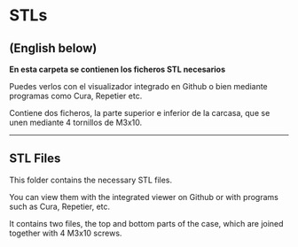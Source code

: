# STLs
## (English below)

**En esta carpeta se contienen los ficheros STL necesarios**

Puedes verlos con el visualizador integrado en Github o bien mediante programas como Cura, Repetier etc.

Contiene dos ficheros, la parte superior e inferior de la carcasa, que se unen mediante 4 tornillos de M3x10.

---



## STL Files

This folder contains the necessary STL files.

You can view them with the integrated viewer on Github or with programs such as Cura, Repetier, etc.

It contains two files, the top and bottom parts of the case, which are joined together with 4 M3x10 screws.


